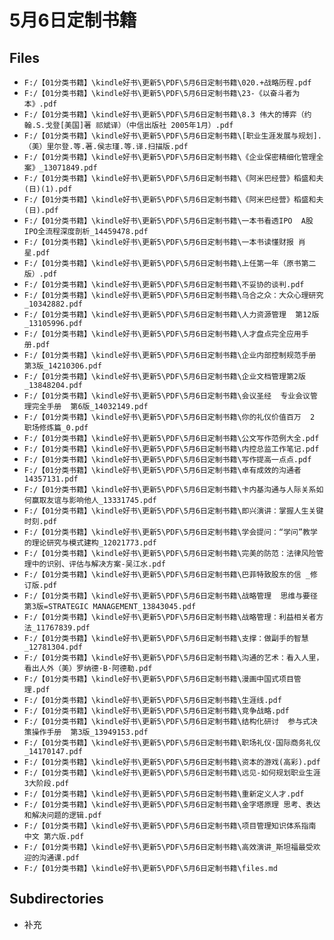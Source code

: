 # 5月6日定制书籍

## Files

- `F:/【01分类书籍】\kindle好书\更新5\PDF\5月6日定制书籍\020.+战略历程.pdf`
- `F:/【01分类书籍】\kindle好书\更新5\PDF\5月6日定制书籍\23-《以奋斗者为本》.pdf`
- `F:/【01分类书籍】\kindle好书\更新5\PDF\5月6日定制书籍\8.3 伟大的博弈（约翰.S.戈登[美国]著 祁斌译）（中信出版社 2005年1月）.pdf`
- `F:/【01分类书籍】\kindle好书\更新5\PDF\5月6日定制书籍\[职业生涯发展与规划].（美）里尔登.等.著.侯志瑾.等.译.扫描版.pdf`
- `F:/【01分类书籍】\kindle好书\更新5\PDF\5月6日定制书籍\《企业保密精细化管理全案》_13071849.pdf`
- `F:/【01分类书籍】\kindle好书\更新5\PDF\5月6日定制书籍\《阿米巴经营》稻盛和夫(日)(1).pdf`
- `F:/【01分类书籍】\kindle好书\更新5\PDF\5月6日定制书籍\《阿米巴经营》稻盛和夫(日).pdf`
- `F:/【01分类书籍】\kindle好书\更新5\PDF\5月6日定制书籍\一本书看透IPO  A股IPO全流程深度剖析_14459478.pdf`
- `F:/【01分类书籍】\kindle好书\更新5\PDF\5月6日定制书籍\一本书读懂财报 肖星.pdf`
- `F:/【01分类书籍】\kindle好书\更新5\PDF\5月6日定制书籍\上任第一年（原书第二版）.pdf`
- `F:/【01分类书籍】\kindle好书\更新5\PDF\5月6日定制书籍\不妥协的谈判.pdf`
- `F:/【01分类书籍】\kindle好书\更新5\PDF\5月6日定制书籍\乌合之众：大众心理研究_10342882.pdf`
- `F:/【01分类书籍】\kindle好书\更新5\PDF\5月6日定制书籍\人力资源管理  第12版_13105996.pdf`
- `F:/【01分类书籍】\kindle好书\更新5\PDF\5月6日定制书籍\人才盘点完全应用手册.pdf`
- `F:/【01分类书籍】\kindle好书\更新5\PDF\5月6日定制书籍\企业内部控制规范手册  第3版_14210306.pdf`
- `F:/【01分类书籍】\kindle好书\更新5\PDF\5月6日定制书籍\企业文档管理第2版_13848204.pdf`
- `F:/【01分类书籍】\kindle好书\更新5\PDF\5月6日定制书籍\会议圣经  专业会议管理完全手册  第6版_14032149.pdf`
- `F:/【01分类书籍】\kindle好书\更新5\PDF\5月6日定制书籍\你的礼仪价值百万  2  职场修炼篇_0.pdf`
- `F:/【01分类书籍】\kindle好书\更新5\PDF\5月6日定制书籍\公文写作范例大全.pdf`
- `F:/【01分类书籍】\kindle好书\更新5\PDF\5月6日定制书籍\内控总监工作笔记.pdf`
- `F:/【01分类书籍】\kindle好书\更新5\PDF\5月6日定制书籍\写作提高一点点.pdf`
- `F:/【01分类书籍】\kindle好书\更新5\PDF\5月6日定制书籍\卓有成效的沟通者14357131.pdf`
- `F:/【01分类书籍】\kindle好书\更新5\PDF\5月6日定制书籍\卡内基沟通与人际关系如何赢取友谊与影响他人_13331745.pdf`
- `F:/【01分类书籍】\kindle好书\更新5\PDF\5月6日定制书籍\即兴演讲：掌握人生关键时刻.pdf`
- `F:/【01分类书籍】\kindle好书\更新5\PDF\5月6日定制书籍\学会提问：“学问”教学的理论研究与模式建构_12021773.pdf`
- `F:/【01分类书籍】\kindle好书\更新5\PDF\5月6日定制书籍\完美的防范：法律风险管理中的识别、评估与解决方案-吴江水.pdf`
- `F:/【01分类书籍】\kindle好书\更新5\PDF\5月6日定制书籍\巴菲特致股东的信 _修订版.pdf`
- `F:/【01分类书籍】\kindle好书\更新5\PDF\5月6日定制书籍\战略管理  思维与要径  第3版=STRATEGIC MANAGEMENT_13843045.pdf`
- `F:/【01分类书籍】\kindle好书\更新5\PDF\5月6日定制书籍\战略管理：利益相关者方法_11767839.pdf`
- `F:/【01分类书籍】\kindle好书\更新5\PDF\5月6日定制书籍\支撑：做副手的智慧_12781304.pdf`
- `F:/【01分类书籍】\kindle好书\更新5\PDF\5月6日定制书籍\沟通的艺术：看入人里，看出人外（美）罗纳德·B·阿德勒.pdf`
- `F:/【01分类书籍】\kindle好书\更新5\PDF\5月6日定制书籍\漫画中国式项目管理.pdf`
- `F:/【01分类书籍】\kindle好书\更新5\PDF\5月6日定制书籍\生涯线.pdf`
- `F:/【01分类书籍】\kindle好书\更新5\PDF\5月6日定制书籍\竞争战略.pdf`
- `F:/【01分类书籍】\kindle好书\更新5\PDF\5月6日定制书籍\结构化研讨  参与式决策操作手册  第3版_13949153.pdf`
- `F:/【01分类书籍】\kindle好书\更新5\PDF\5月6日定制书籍\职场礼仪·国际商务礼仪_14170147.pdf`
- `F:/【01分类书籍】\kindle好书\更新5\PDF\5月6日定制书籍\资本的游戏(高彩).pdf`
- `F:/【01分类书籍】\kindle好书\更新5\PDF\5月6日定制书籍\远见-如何规划职业生涯3大阶段.pdf`
- `F:/【01分类书籍】\kindle好书\更新5\PDF\5月6日定制书籍\重新定义人才.pdf`
- `F:/【01分类书籍】\kindle好书\更新5\PDF\5月6日定制书籍\金字塔原理 思考、表达和解决问题的逻辑.pdf`
- `F:/【01分类书籍】\kindle好书\更新5\PDF\5月6日定制书籍\项目管理知识体系指南 中文 第六版.pdf`
- `F:/【01分类书籍】\kindle好书\更新5\PDF\5月6日定制书籍\高效演讲_斯坦福最受欢迎的沟通课.pdf`
- `F:/【01分类书籍】\kindle好书\更新5\PDF\5月6日定制书籍\files.md`

## Subdirectories

- 补充
